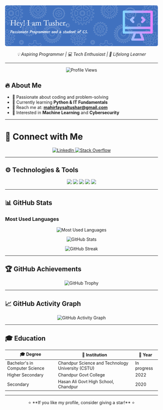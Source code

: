 ![Header](./github-header-image%20(2).png)

<p align="center">
  <em>💡 Aspiring Programmer | 💻 Tech Enthusiast | 🚀 Lifelong Learner</em>
</p>

---
<p align="center">
  <img src="https://komarev.com/ghpvc/?username=m-f-tushar&label=Profile%20views&color=ff69b4&style=for-the-badge&rounded=true" alt="Profile Views" />
</p>

## 🔥 About Me
- 🎯 Passionate about coding and problem-solving
- 🌱 Currently learning **Python & IT Fundamentals**
- 📧 Reach me at: **mahirfaysaltushar@gmail.com**
- 🎁 Interested in **Machine Learning** and **Cybersecurity**

---

# 🚀 Connect with Me
<p align="center">
  <a href="www.linkedin.com/in/mahir-faysal-tusher" target="_blank">
    <img src="https://img.shields.io/badge/LinkedIn-%230A66C2?style=for-the-badge&logo=linkedin&logoColor=white&labelColor=gradient&logoWidth=20&logoRounded=true" alt="LinkedIn" />
  </a>
  <a href="your-stackoverflow-url" target="_blank">
    <img src="https://img.shields.io/badge/Stack%20Overflow-%23F58025?style=for-the-badge&logo=stackoverflow&logoColor=white&labelColor=gradient&logoWidth=20&logoRounded=true" alt="Stack Overflow" />
  </a>
</p>

---

## ⚙️ Technologies & Tools
<p align="center">
  <img src="https://img.shields.io/badge/C-%2300599C?style=for-the-badge&logo=c&logoColor=white&labelColor=gradient&logoRounded=true" />
  <img src="https://img.shields.io/badge/CSS3-%231572B6?style=for-the-badge&logo=css3&logoColor=white&labelColor=gradient&logoRounded=true" />
  <img src="https://img.shields.io/badge/HTML5-%23E34F26?style=for-the-badge&logo=html5&logoColor=white&labelColor=gradient&logoRounded=true" />
  <img src="https://img.shields.io/badge/Python-%233776AB?style=for-the-badge&logo=python&logoColor=white&labelColor=gradient&logoRounded=true" />
  <img src="https://img.shields.io/badge/TeX-%23008080?style=for-the-badge&logo=latex&logoColor=white&labelColor=gradient&logoRounded=true" />
</p>

---

## 📊 GitHub Stats
### Most Used Languages
<p align="center">
  <img src="https://github-readme-stats.vercel.app/api/top-langs/?username=m-f-tushar&layout=compact&theme=radical&border_radius=15" alt="Most Used Languages" />
</p>

<p align="center">
  <img src="https://github-readme-stats.vercel.app/api?username=m-f-tushar&show_icons=true&theme=radical&border_radius=15" alt="GitHub Stats" />
</p>
<p align="center">
  <img src="https://github-readme-streak-stats.herokuapp.com/?user=m-f-tushar&theme=radical&border_radius=15" alt="GitHub Streak" />
</p>

---

## 🏆 GitHub Achievements
<p align="center">
  <img src="https://github-profile-trophy.vercel.app/?username=m-f-tushar&theme=onedark&margin-w=20&border_radius=15" alt="GitHub Trophy" />
</p>

---

## 📈 GitHub Activity Graph
<p align="center">
  <img src="https://github-readme-activity-graph.vercel.app/graph?username=m-f-tushar&theme=github-dark&border_radius=15" alt="GitHub Activity Graph" />
</p>

---

## 🎓 Education
| 🎓 Degree | 🏫 Institution | 📅 Year |
|-----------|---------------------------------|--------------|
| Bachelor's in Computer Science | Chandpur Science and Technology University (CSTU) | In progress |
| Higher Secondary | Chandpur Govt College | 2022 |
| Secondary | Hasan Ali Govt High School, Chandpur | 2020 |

---

<p align="center">
  ⭐ **If you like my profile, consider giving a star!** ⭐
</p>
